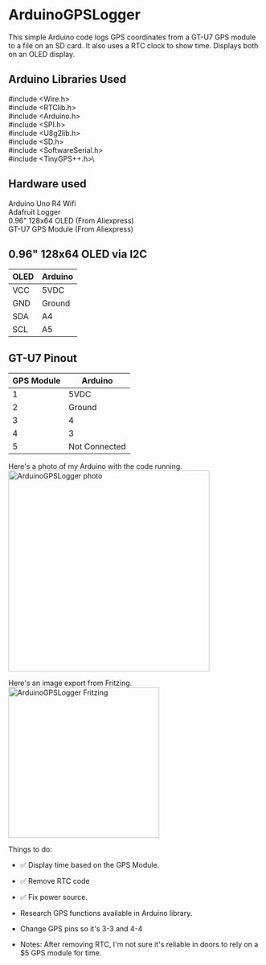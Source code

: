# ArduinoGPSLogger
This simple Arduino code logs GPS coordinates from a GT-U7 GPS module to a file on an SD card. It also uses a RTC clock to show time. Displays both on an OLED display. 

## Arduino Libraries Used
\#include <Wire.h>\
\#include <RTClib.h>\
\#include <Arduino.h>\
\#include <SPI.h>\
\#include <U8g2lib.h>\
\#include <SD.h>\
\#include <SoftwareSerial.h>\
\#include <TinyGPS++.h>\

## Hardware used
Arduino Uno R4 Wifi\
Adafruit Logger\
0.96" 128x64 OLED (From Aliexpress)\
GT-U7 GPS Module (From Aliexpress)


## 0.96" 128x64 OLED via I2C

| OLED | Arduino |
|----------|----------|
| VCC  | 5VDC  |
| GND  | Ground  |
| SDA  | A4  |
| SCL  | A5  |

## GT-U7 Pinout

| GPS Module | Arduino |
|----------|----------|
| 1  | 5VDC  |
| 2  | Ground  |
| 3  | 4  |
| 4  | 3  |
| 5  | Not Connected  |





Here's a photo of my Arduino with the code running.\
<img height="400" alt="ArduinoGPSLogger photo" src="https://github.com/user-attachments/assets/3362d71e-a63f-4e82-8b4b-141422a48c32" />


Here's an image export from Fritzing.\
<img height="300" alt="ArduinoGPSLogger Fritzing" src="https://github.com/user-attachments/assets/94ac2901-d09e-4b4d-ad87-a9621f505acb" />







Things to do:

* ✅ Display time based on the GPS Module.
* ✅ Remove RTC code
* ✅ Fix power source.
* Research GPS functions available in Arduino library.
* Change GPS pins so it's 3-3 and 4-4

* Notes: After removing RTC, I'm not sure it's reliable in doors to rely on a $5 GPS module for time.
